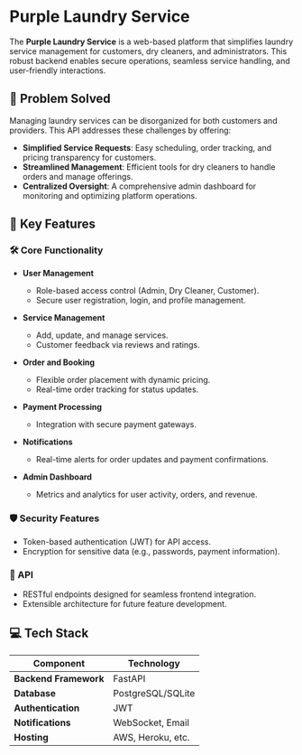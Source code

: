 # Purple Laundry Service

The **Purple Laundry Service** is a web-based platform that simplifies laundry service management for customers, dry cleaners, and administrators. This robust backend enables secure operations, seamless service handling, and user-friendly interactions.

## 🚀 Problem Solved

Managing laundry services can be disorganized for both customers and providers. This API addresses these challenges by offering:

- **Simplified Service Requests**: Easy scheduling, order tracking, and pricing transparency for customers.
- **Streamlined Management**: Efficient tools for dry cleaners to handle orders and manage offerings.
- **Centralized Oversight**: A comprehensive admin dashboard for monitoring and optimizing platform operations.

## 🌟 Key Features

### 🛠️ Core Functionality

- **User Management**
  - Role-based access control (Admin, Dry Cleaner, Customer).
  - Secure user registration, login, and profile management.

- **Service Management**
  - Add, update, and manage services.
  - Customer feedback via reviews and ratings.

- **Order and Booking**
  - Flexible order placement with dynamic pricing.
  - Real-time order tracking for status updates.

- **Payment Processing**
  - Integration with secure payment gateways.

- **Notifications**
  - Real-time alerts for order updates and payment confirmations.

- **Admin Dashboard**
  - Metrics and analytics for user activity, orders, and revenue.

### 🛡️ Security Features

- Token-based authentication (JWT) for API access.
- Encryption for sensitive data (e.g., passwords, payment information).

### 📡 API

- RESTful endpoints designed for seamless frontend integration.
- Extensible architecture for future feature development.

## 💻 Tech Stack

| Component           | Technology    |
|----------------------|---------------|
| **Backend Framework** | FastAPI       |
| **Database**         | PostgreSQL/SQLite |
| **Authentication**   | JWT           |
| **Notifications**    | WebSocket, Email |
| **Hosting**          | AWS, Heroku, etc. |
